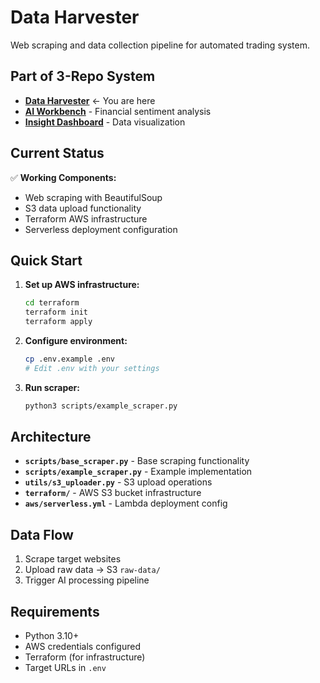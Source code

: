 # Data Harvester

Web scraping and data collection pipeline for automated trading system.

## Part of 3-Repo System

- **[Data Harvester](https://github.com/elipwns/data-harvester)** ← You are here
- **[AI Workbench](https://github.com/elipwns/ai-workbench)** - Financial sentiment analysis
- **[Insight Dashboard](https://github.com/elipwns/insight-dashboard)** - Data visualization

## Current Status

✅ **Working Components:**
- Web scraping with BeautifulSoup
- S3 data upload functionality
- Terraform AWS infrastructure
- Serverless deployment configuration

## Quick Start

1. **Set up AWS infrastructure:**
   ```bash
   cd terraform
   terraform init
   terraform apply
   ```

2. **Configure environment:**
   ```bash
   cp .env.example .env
   # Edit .env with your settings
   ```

3. **Run scraper:**
   ```bash
   python3 scripts/example_scraper.py
   ```

## Architecture

- **`scripts/base_scraper.py`** - Base scraping functionality
- **`scripts/example_scraper.py`** - Example implementation
- **`utils/s3_uploader.py`** - S3 upload operations
- **`terraform/`** - AWS S3 bucket infrastructure
- **`aws/serverless.yml`** - Lambda deployment config

## Data Flow

1. Scrape target websites
2. Upload raw data → S3 `raw-data/`
3. Trigger AI processing pipeline

## Requirements

- Python 3.10+
- AWS credentials configured
- Terraform (for infrastructure)
- Target URLs in `.env`
